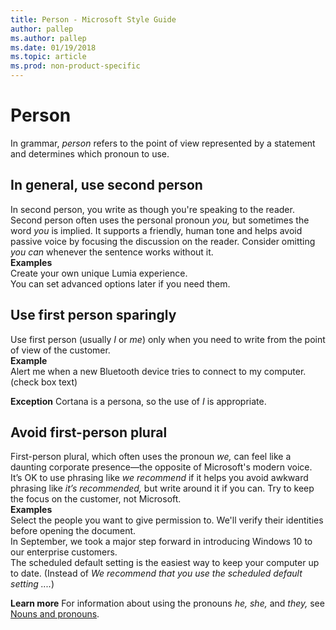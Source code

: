 ```yaml
---
title: Person - Microsoft Style Guide
author: pallep
ms.author: pallep
ms.date: 01/19/2018
ms.topic: article
ms.prod: non-product-specific
---
```


# Person

In grammar, *person* refers to the point of view represented by a statement and determines which pronoun to use. 

## In general, use second person

In second person, you write as though you're speaking to the reader. Second person often uses the personal pronoun *you,* but sometimes the word *you* is implied. It
supports a friendly, human tone and helps avoid passive voice
by focusing the discussion on the reader. Consider omitting *you can* whenever the sentence works without it.<br />
**Examples**  
Create your own unique Lumia experience.  
You can set advanced options later if you need them. 

## Use first person sparingly

Use first person (usually *I* or *me*) only when you need to write from the point of view of the customer.<br />
**Example**  
Alert me when a new Bluetooth device tries to connect to my computer. (check box text)

**Exception** Cortana is a persona, so the use of *I* is appropriate. 

## Avoid first-person plural

First-person plural, which often uses the pronoun *we,* can feel like a daunting corporate presence—the opposite of Microsoft's modern voice. It’s OK to use phrasing like *we recommend* if it helps you avoid awkward phrasing like *it’s recommended,* but write around it if you can. Try to keep the focus on the customer, not Microsoft.<br />
**Examples**  
Select the people you want to give permission to. We'll verify their identities before opening the document.  
In September, we took a major step forward in introducing Windows 10 to our enterprise customers.  
The scheduled default setting is the easiest way to keep your computer up to date. (Instead of *We recommend that you use the scheduled default setting ....*)

**Learn more** For information about using the pronouns *he, she,* and *they,* see [Nouns and pronouns](~/grammar/nouns-pronouns.md).
